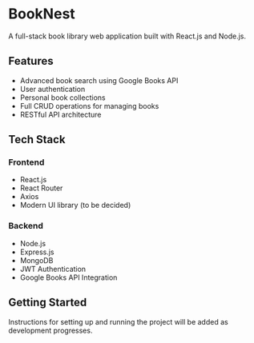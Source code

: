 # BookNest

A full-stack book library web application built with React.js and Node.js.

## Features

- Advanced book search using Google Books API
- User authentication
- Personal book collections
- Full CRUD operations for managing books
- RESTful API architecture

## Tech Stack

### Frontend
- React.js
- React Router
- Axios
- Modern UI library (to be decided)

### Backend
- Node.js
- Express.js
- MongoDB
- JWT Authentication
- Google Books API Integration

## Getting Started

Instructions for setting up and running the project will be added as development progresses.
